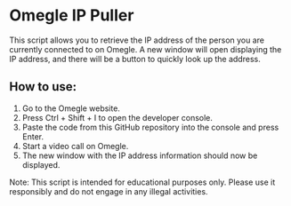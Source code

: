 # Omegle IP Puller

This script allows you to retrieve the IP address of the person you are currently connected to on Omegle. A new window will open displaying the IP address, and there will be a button to quickly look up the address.

## How to use:

1. Go to the Omegle website.
2. Press Ctrl + Shift + I to open the developer console.
3. Paste the code from this GitHub repository into the console and press Enter.
4. Start a video call on Omegle.
5. The new window with the IP address information should now be displayed.

Note: This script is intended for educational purposes only. Please use it responsibly and do not engage in any illegal activities.
